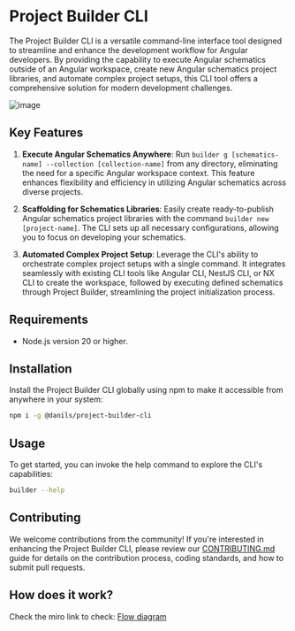 # Project Builder CLI

The Project Builder CLI is a versatile command-line interface tool designed to streamline and enhance the development workflow for Angular developers. By providing the capability to execute Angular schematics outside of an Angular workspace, create new Angular schematics project libraries, and automate complex project setups, this CLI tool offers a comprehensive solution for modern development challenges.

![image](https://github.com/Hyperxq/Project-builder-cli/assets/22332354/8724e720-a3be-4578-b3a3-2dcfb676db1e)


## Key Features

1. **Execute Angular Schematics Anywhere**: Run `builder g [schematics-name] --collection [collection-name]` from any directory, eliminating the need for a specific Angular workspace context. This feature enhances flexibility and efficiency in utilizing Angular schematics across diverse projects.

2. **Scaffolding for Schematics Libraries**: Easily create ready-to-publish Angular schematics project libraries with the command `builder new [project-name]`. The CLI sets up all necessary configurations, allowing you to focus on developing your schematics.

3. **Automated Complex Project Setup**: Leverage the CLI's ability to orchestrate complex project setups with a single command. It integrates seamlessly with existing CLI tools like Angular CLI, NestJS CLI, or NX CLI to create the workspace, followed by executing defined schematics through Project Builder, streamlining the project initialization process.

## Requirements

- Node.js version 20 or higher.

## Installation

Install the Project Builder CLI globally using npm to make it accessible from anywhere in your system:

```sh
npm i -g @danils/project-builder-cli
```

## Usage

To get started, you can invoke the help command to explore the CLI's capabilities:

```sh
builder --help
```

## Contributing

We welcome contributions from the community! If you're interested in enhancing the Project Builder CLI, please review our [CONTRIBUTING.md](./CONTRIBUTING.md) guide for details on the contribution process, coding standards, and how to submit pull requests.

## How does it work?

Check the miro link to check:
[Flow diagram](https://miro.com/welcomeonboard/ZkZicUdSYlp2TlhuRG1FRDhkY1FJZnF2VGJ2dTlPSkFsY1Z1WU1NWWVYUk05MmVUUTFPQWZVTjNMWTJ0bTBObHwzNDU4NzY0NTY2NTc1MDcwODI0fDI=?share_link_id=741166420035)
